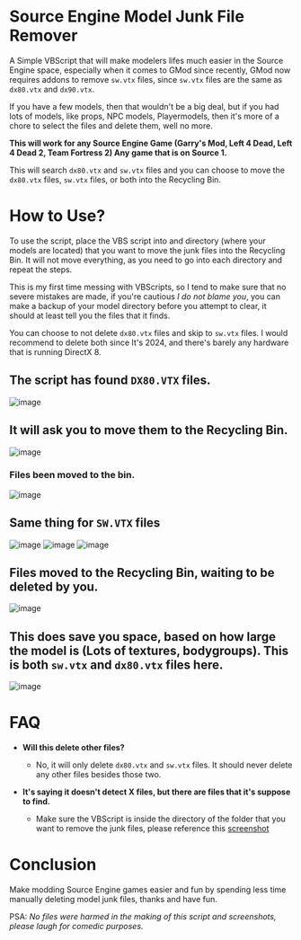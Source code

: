 # Source Engine Model Junk File Remover

A Simple VBScript that will make modelers lifes much easier in the Source Engine space, especially when it comes to GMod since recently, GMod now requires addons to remove `sw.vtx` files, since `sw.vtx` files are the same as `dx80.vtx` and `dx90.vtx`. 

If you have a few models, then that wouldn't be a big deal, but if you had lots of models, like props, NPC models, Playermodels, then it's more of a chore to select the files and delete them, well no more.

**This will work for any Source Engine Game (Garry's Mod, Left 4 Dead, Left 4 Dead 2, Team Fortress 2) Any game that is on Source 1.**

This will search `dx80.vtx` and `sw.vtx` files and you can choose to move the `dx80.vtx` files, `sw.vtx` files, or both into the Recycling Bin.

# How to Use?
To use the script, place the VBS script into and directory (where your models are located) that you want to move the junk files into the Recycling Bin. It will not move everything, as you need to go into each directory and repeat the steps.

This is my first time messing with VBScripts, so I tend to make sure that no severe mistakes are made, if you're cautious *I do not blame you*, you can make a backup of your model directory before you attempt to clear, it should at least tell you the files that it finds.

You can choose to not delete `dx80.vtx` files and skip to `sw.vtx` files. I would recommend to delete both since It's 2024, and there's barely any hardware that is running DirectX 8.

## The script has found `DX80.VTX` files.
![image](https://github.com/user-attachments/assets/ca7a41e8-0452-49b6-9eaf-fa52c49938cb)
## It will ask you to move them to the Recycling Bin.
![image](https://github.com/user-attachments/assets/223a1bda-0052-4fc7-a9bc-aef78ad2fdb3)
### Files been moved to the bin.
![image](https://github.com/user-attachments/assets/2940146c-78d5-4ddb-ba65-8d83ea8d3d68)
## Same thing for `SW.VTX` files
![image](https://github.com/user-attachments/assets/42333487-4de3-44c5-89e2-717ee4da3069)
![image](https://github.com/user-attachments/assets/ba538411-f62a-48be-bd89-964aaa4f82c5)
![image](https://github.com/user-attachments/assets/f12a6646-33cd-4f25-9acc-1ed218506139)

## Files moved to the Recycling Bin, waiting to be deleted by you.
![image](https://github.com/user-attachments/assets/61ea98e7-fecb-4d3b-8e42-0ca43daf2753)
## This does save you space, based on how large the model is (Lots of textures, bodygroups). This is both `sw.vtx` and `dx80.vtx` files here.
![image](https://github.com/user-attachments/assets/b134a445-b5a3-40a6-853e-490aa78c36d0)


# FAQ
- **Will this delete other files?**
  - No, it will only delete `dx80.vtx` and `sw.vtx` files. It should never delete any other files besides those two.

- **It's saying it doesn't detect X files, but there are files that it's suppose to find.**
  - Make sure the VBScript is inside the directory of the folder that you want to remove the junk files, please reference this [screenshot](https://github.com/CombineSlayer24/Source-Engine-Model-Junk-File-Remover?tab=readme-ov-file#the-script-has-found-dx80vtx-files)

# Conclusion
Make modding Source Engine games easier and fun by spending less time manually deleting model junk files, thanks and have fun.

PSA: *No files were harmed in the making of this script and screenshots, please laugh for comedic purposes.*
